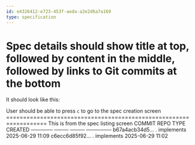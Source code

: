 ```yaml
---
id: e4326412-e723-453f-aeda-a2e2d6a7a169
type: specification
---
```


# Spec details should show title at top, followed by content in the middle, followed by links to Git commits at the bottom

It should look like this:

User should be able to press `c` to go to the spec creation screen                    ==================================================================                                                                                                          This is from the spec listing screen                                                                                                                                          COMMIT           REPO             TYPE         CREATED                                ──────           ────             ────         ───────                                b67a4acb34d5...  .                implements   2025-06-29 11:09                       c6ecc6d85f92...  .                implements   2025-06-29 11:02
